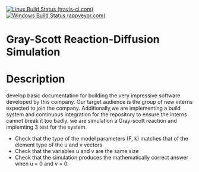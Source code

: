 [![Linux Build Status (travis-ci.com)](https://img.shields.io/travis/mity/acutest/master.svg?logo=linux&label=linux%20build)](https://travis-ci.com/mity/acutest)
[![Windows Build Status (appveyor.com)](https://img.shields.io/appveyor/ci/mity/acutest/master.svg?logo=windows&label=windows%20build)](https://ci.appveyor.com/project/mity/acutest/branch/master)


# Gray-Scott Reaction-Diffusion Simulation
# Description
develop basic documentation for building the very
impressive software developed by this company. Our target audience is the group of new
interns expected to join the company. Additionally,we are implementing a
build system and continuous integration for the repository to ensure the interns cannot break
it too badly. 
we are simulation a Gray-scott reaction and implemting 3 test for the system.
* Check that the type of the model parameters (F, k) matches that of the element type
of the u and v vectors
* Check that the variables u and v are the same size
* Check that the simulation produces the mathematically correct answer when u = 0 and
v = 0.
